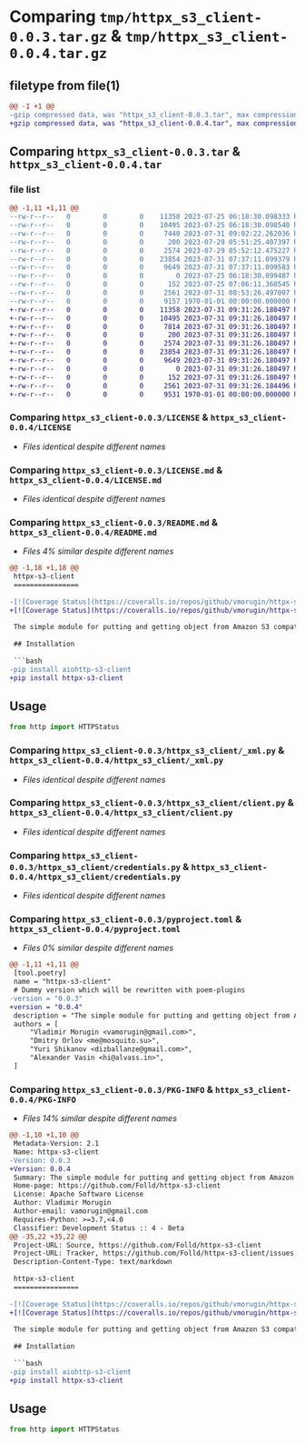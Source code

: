 # Comparing `tmp/httpx_s3_client-0.0.3.tar.gz` & `tmp/httpx_s3_client-0.0.4.tar.gz`

## filetype from file(1)

```diff
@@ -1 +1 @@
-gzip compressed data, was "httpx_s3_client-0.0.3.tar", max compression
+gzip compressed data, was "httpx_s3_client-0.0.4.tar", max compression
```

## Comparing `httpx_s3_client-0.0.3.tar` & `httpx_s3_client-0.0.4.tar`

### file list

```diff
@@ -1,11 +1,11 @@
--rw-r--r--   0        0        0    11358 2023-07-25 06:18:30.098333 httpx_s3_client-0.0.3/LICENSE
--rw-r--r--   0        0        0    10495 2023-07-25 06:18:30.098540 httpx_s3_client-0.0.3/LICENSE.md
--rw-r--r--   0        0        0     7440 2023-07-31 09:02:22.262036 httpx_s3_client-0.0.3/README.md
--rw-r--r--   0        0        0      200 2023-07-29 05:51:25.407397 httpx_s3_client-0.0.3/httpx_s3_client/__init__.py
--rw-r--r--   0        0        0     2574 2023-07-29 05:52:12.475227 httpx_s3_client-0.0.3/httpx_s3_client/_xml.py
--rw-r--r--   0        0        0    23854 2023-07-31 07:37:11.099379 httpx_s3_client-0.0.3/httpx_s3_client/client.py
--rw-r--r--   0        0        0     9649 2023-07-31 07:37:11.099583 httpx_s3_client-0.0.3/httpx_s3_client/credentials.py
--rw-r--r--   0        0        0        0 2023-07-25 06:18:30.099487 httpx_s3_client-0.0.3/httpx_s3_client/py.typed
--rw-r--r--   0        0        0      152 2023-07-25 07:06:11.360545 httpx_s3_client-0.0.3/httpx_s3_client/version.py
--rw-r--r--   0        0        0     2561 2023-07-31 08:53:26.497007 httpx_s3_client-0.0.3/pyproject.toml
--rw-r--r--   0        0        0     9157 1970-01-01 00:00:00.000000 httpx_s3_client-0.0.3/PKG-INFO
+-rw-r--r--   0        0        0    11358 2023-07-31 09:31:26.180497 httpx_s3_client-0.0.4/LICENSE
+-rw-r--r--   0        0        0    10495 2023-07-31 09:31:26.180497 httpx_s3_client-0.0.4/LICENSE.md
+-rw-r--r--   0        0        0     7814 2023-07-31 09:31:26.180497 httpx_s3_client-0.0.4/README.md
+-rw-r--r--   0        0        0      200 2023-07-31 09:31:26.180497 httpx_s3_client-0.0.4/httpx_s3_client/__init__.py
+-rw-r--r--   0        0        0     2574 2023-07-31 09:31:26.180497 httpx_s3_client-0.0.4/httpx_s3_client/_xml.py
+-rw-r--r--   0        0        0    23854 2023-07-31 09:31:26.180497 httpx_s3_client-0.0.4/httpx_s3_client/client.py
+-rw-r--r--   0        0        0     9649 2023-07-31 09:31:26.180497 httpx_s3_client-0.0.4/httpx_s3_client/credentials.py
+-rw-r--r--   0        0        0        0 2023-07-31 09:31:26.180497 httpx_s3_client-0.0.4/httpx_s3_client/py.typed
+-rw-r--r--   0        0        0      152 2023-07-31 09:31:26.180497 httpx_s3_client-0.0.4/httpx_s3_client/version.py
+-rw-r--r--   0        0        0     2561 2023-07-31 09:31:26.184496 httpx_s3_client-0.0.4/pyproject.toml
+-rw-r--r--   0        0        0     9531 1970-01-01 00:00:00.000000 httpx_s3_client-0.0.4/PKG-INFO
```

### Comparing `httpx_s3_client-0.0.3/LICENSE` & `httpx_s3_client-0.0.4/LICENSE`

 * *Files identical despite different names*

### Comparing `httpx_s3_client-0.0.3/LICENSE.md` & `httpx_s3_client-0.0.4/LICENSE.md`

 * *Files identical despite different names*

### Comparing `httpx_s3_client-0.0.3/README.md` & `httpx_s3_client-0.0.4/README.md`

 * *Files 4% similar despite different names*

```diff
@@ -1,18 +1,18 @@
 httpx-s3-client
 ================
 
-[![Coverage Status](https://coveralls.io/repos/github/vmorugin/httpx-s3-client/badge.svg?branch=master)](https://coveralls.io/github/vmorugin/httpx-s3-client?branch=master)
+[![Coverage Status](https://coveralls.io/repos/github/vmorugin/httpx-s3-client/badge.svg?branch=master)](https://coveralls.io/github/vmorugin/httpx-s3-client?branch=master) [![PyPI - License](https://img.shields.io/pypi/l/httpx-s3-client)](https://pypi.org/project/httpx-s3-client) [![PyPI](https://img.shields.io/pypi/v/httpx-s3-client)](https://pypi.org/project/httpx-s3-client) [![PyPI](https://img.shields.io/pypi/pyversions/httpx-s3-client)](https://pypi.org/project/httpx-s3-client) [![Mypy](http://www.mypy-lang.org/static/mypy_badge.svg)]()
 
 The simple module for putting and getting object from Amazon S3 compatible endpoints.
 
 ## Installation
 
 ```bash
-pip install aiohttp-s3-client
+pip install httpx-s3-client
 ```
 
 ## Usage
 
 ```python
 from http import HTTPStatus
```

### Comparing `httpx_s3_client-0.0.3/httpx_s3_client/_xml.py` & `httpx_s3_client-0.0.4/httpx_s3_client/_xml.py`

 * *Files identical despite different names*

### Comparing `httpx_s3_client-0.0.3/httpx_s3_client/client.py` & `httpx_s3_client-0.0.4/httpx_s3_client/client.py`

 * *Files identical despite different names*

### Comparing `httpx_s3_client-0.0.3/httpx_s3_client/credentials.py` & `httpx_s3_client-0.0.4/httpx_s3_client/credentials.py`

 * *Files identical despite different names*

### Comparing `httpx_s3_client-0.0.3/pyproject.toml` & `httpx_s3_client-0.0.4/pyproject.toml`

 * *Files 0% similar despite different names*

```diff
@@ -1,11 +1,11 @@
 [tool.poetry]
 name = "httpx-s3-client"
 # Dummy version which will be rewritten with poem-plugins
-version = "0.0.3"
+version = "0.0.4"
 description = "The simple module for putting and getting object from Amazon S3 compatible endpoints"
 authors = [
     "Vladimir Morugin <vamorugin@gmail.com>",
     "Dmitry Orlov <me@mosquito.su>",
     "Yuri Shikanov <dizballanze@gmail.com>",
     "Alexander Vasin <hi@alvass.in>",
 ]
```

### Comparing `httpx_s3_client-0.0.3/PKG-INFO` & `httpx_s3_client-0.0.4/PKG-INFO`

 * *Files 14% similar despite different names*

```diff
@@ -1,10 +1,10 @@
 Metadata-Version: 2.1
 Name: httpx-s3-client
-Version: 0.0.3
+Version: 0.0.4
 Summary: The simple module for putting and getting object from Amazon S3 compatible endpoints
 Home-page: https://github.com/Folld/httpx-s3-client
 License: Apache Software License
 Author: Vladimir Morugin
 Author-email: vamorugin@gmail.com
 Requires-Python: >=3.7,<4.0
 Classifier: Development Status :: 4 - Beta
@@ -35,22 +35,22 @@
 Project-URL: Source, https://github.com/Folld/httpx-s3-client
 Project-URL: Tracker, https://github.com/Folld/httpx-s3-client/issues
 Description-Content-Type: text/markdown
 
 httpx-s3-client
 ================
 
-[![Coverage Status](https://coveralls.io/repos/github/vmorugin/httpx-s3-client/badge.svg?branch=master)](https://coveralls.io/github/vmorugin/httpx-s3-client?branch=master)
+[![Coverage Status](https://coveralls.io/repos/github/vmorugin/httpx-s3-client/badge.svg?branch=master)](https://coveralls.io/github/vmorugin/httpx-s3-client?branch=master) [![PyPI - License](https://img.shields.io/pypi/l/httpx-s3-client)](https://pypi.org/project/httpx-s3-client) [![PyPI](https://img.shields.io/pypi/v/httpx-s3-client)](https://pypi.org/project/httpx-s3-client) [![PyPI](https://img.shields.io/pypi/pyversions/httpx-s3-client)](https://pypi.org/project/httpx-s3-client) [![Mypy](http://www.mypy-lang.org/static/mypy_badge.svg)]()
 
 The simple module for putting and getting object from Amazon S3 compatible endpoints.
 
 ## Installation
 
 ```bash
-pip install aiohttp-s3-client
+pip install httpx-s3-client
 ```
 
 ## Usage
 
 ```python
 from http import HTTPStatus
```

